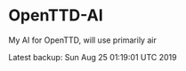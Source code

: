 # OpenTTD-AI
My AI for OpenTTD, will use primarily air

Latest backup: Sun Aug 25 01:19:01 UTC 2019
